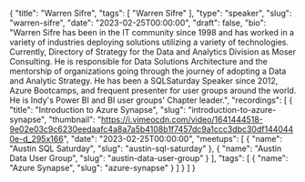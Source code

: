 {
  "title": "Warren Sifre",
  "tags": [
    "Warren Sifre"
  ],
  "type": "speaker",
  "slug": "warren-sifre",
  "date": "2023-02-25T00:00:00",
  "draft": false,
  "bio": "Warren Sifre has been in the IT community since 1998 and has worked in a variety of industries deploying solutions utilizing a variety of technologies. Currently, Directory of Strategy for the Data and Analytics Division as Moser Consulting. He is responsible for Data Solutions Architecture and the mentorship of organizations going through the journey of adopting a Data and Analytic Strategy. He has been a SQLSaturday Speaker since 2012, Azure Bootcamps, and frequent presenter for user groups around the world. He is Indy's Power BI and BI user groups' Chapter leader.",
  "recordings": [
    {
      "title": "Introduction to Azure Synapse",
      "slug": "introduction-to-azure-synapse",
      "thumbnail": "https://i.vimeocdn.com/video/1641444518-9e02e03c9c6230eedaafc4a8a7a5b4108b1f7457dc9a1ccc3dbc30df1440440e-d_295x166",
      "date": "2023-02-25T00:00:00",
      "meetups": [
        {
          "name": "Austin SQL Saturday",
          "slug": "austin-sql-saturday"
        },
        {
          "name": "Austin Data User Group",
          "slug": "austin-data-user-group"
        }
      ],
      "tags": [
        {
          "name": "Azure Synapse",
          "slug": "azure-synapse"
        }
      ]
    }
  ]
}